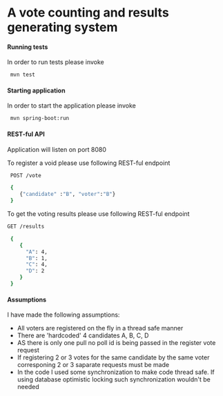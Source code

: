# A vote counting and results generating system 

#### Running  tests
In order to run tests please invoke

```sh
 mvn test
```
#### Starting application
In order to start the application please invoke 

```sh
 mvn spring-boot:run
```
#### REST-ful API
Application will listen on port 8080

To register a void please use following REST-ful endpoint

```sh
 POST /vote

 {
    {"candidate" :"B", "voter":"B"}    
 }
```

To get the voting results please use following REST-ful endpoint

```sh
GET /results

 {
    {
      "A": 4,
      "B": 1,
      "C": 4,
      "D": 2
    }    
 }
```


#### Assumptions

I have made the following assumptions:
   - All voters are registered on the fly in a thread safe manner
  - There are 'hardcoded' 4 candidates A, B, C, D
  - AS there is only one pull no poll id is being passed in the register vote request
  - If registering 2 or 3 votes for the same candidate by the same voter corresponing 2 or 3 saparate requests must be made
  - In the code I used some synchronization to make code thread safe. If using database optimistic locking such synchronization wouldn't be needed 

